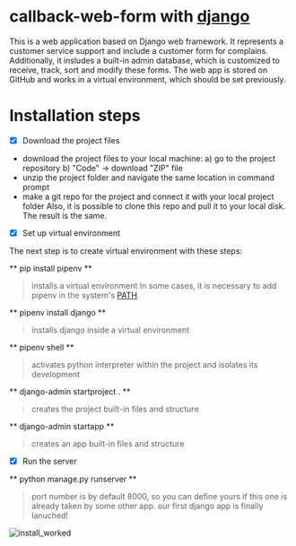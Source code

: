 # callback-web-form with [django](https://docs.djangoproject.com/en/3.2/)

This is a web application based on Django web framework. It represents a customer service support and include a customer form for complains. Additionally, it insludes a built-in admin database, which is customized to receive, track, sort and modify these forms. The web app is stored on GitHub and works in a virtual environment, which should be set previously.

# Installation steps

- [x] Download the project files

* download the project files to your local machine:
    a) go to the project repository
    b) "Code" -> download "ZIP" file
* unzip the project folder and navigate the same location in command prompt
* make a git repo for the project and connect it with your local project folder
Also, it is possible to clone this repo and pull it to your local disk. The result is the same.

- [x] Set up virtual environment

The next step is to create virtual environment with these steps:

** pip install pipenv ** 
> installs a virtual environment
In some cases, it is necessary to add pipenv in the system's [PATH](https://superuser.com/questions/1372793/the-script-is-installed-in-directory-which-is-not-path).

** pipenv install django **
> installs django inside a virtual environment

** pipenv shell **
> activates python interpreter within the project and isolates its development

** django-admin startproject <project-name> . **
> creates the project built-in files and structure
    
** django-admin startapp <app-name> **
> creates an app built-in files and structure

- [x] Run the server

** python manage.py runserver <port-number> **
> port number is by default 8000, so you can define yours if this one is already taken by some other app.
> our first django app is finally lanuched!
    
![install_worked](https://user-images.githubusercontent.com/32877624/130936293-7933138a-1f07-4b4f-81cc-460d8bb3a673.png)
